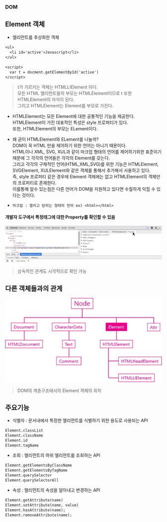 ### DOM
## Element 객체
- 엘리먼트를 추상화한 객체
```
<ul>
  <li id='active'>Javascript</li>
</ul>

<script>
  var t = docment.getElementById('active')
</script>
```
> t가 가르키는 객체는 HTMLLIElement 이다.<br/>모든 HTML 엘리먼트들의 부모는 HTMLElement이므로 t 또한 HTMLElement의 자식이 된다.<br/>그리고 HTMLElement는 Element를 부모로 가진다.

- HTMLElement는 모든 Element에 대한 공통적인 기능을 제공한다.<br/>HTMLElement이 가진 대표적인 특성은 style 프로퍼티가 있다.<br/>또한, HTMLElement의 부모는 ELement이다.

- 왜 굳이 HTMLElement와 ELement를 나눌까?<br/>DOM이 꼭 HTML 만을 제어하기 위한 언어는 아니기 때문이다.<br/>HTML이나 XML, SVG, XUL과 같이 마크업 형태의 언어를 제어하기위한 표준이기때문에 그 각각의 언어들은 각각의 Element를 갖는다.<br/>그리고 각각의 구체적인 언어(HTML,XML,SVG)를 위한 기능은 HTMLElement, SVGElement, XULElement와 같은 객체를 통해서 추가해서 사용하고 있다.<br/>즉, style 프로퍼티 같은 경우에 Element 객체에는 없고 HTMLElement의 객체만의 프로퍼티로 존재한다.<br/>이를통해 알수 있는점은 다른 언어가 DOM을 지원하고 있다면 수월하게 익힐 수 있다는 것이다.

- `마크업 : 열리고 닫히는 형태의 언어 ex) <html></html>`


#### 개발자 도구에서 특정태그에 대한 Property를 확인할 수 있음

![개발자도구](images/jsw05.png)
> 상속적인 관계도 시각적으로 확인 가능

## 다른 객체들과의 관계

![DOM의 계층구조](images/jsw04.png)

> DOM의 계층구조에서의 Element 객체의 위치


## 주요기능
- 식별자 : 문서내에서 특정한 엘리먼트를 식별하기 위한 용도로 사용되는 API
```
Element.classList
Element.className
Element.id
Element.tagName
```

- 조회 : 엘리먼트의 하위 엘리먼트를 조회하는 API
```
Element.getElementsByClassName
Element.getElementsByTagName
Element.querySelector
Element.querySelectorAll
```

- 속성 : 엘리먼트의 속성을 알아내고 변경하는 API
```
Element.getAttribute(name)
Element.setAttribute(name, value)
Element.hasAttribute(name);
Element.removeAttribute(name);
```

